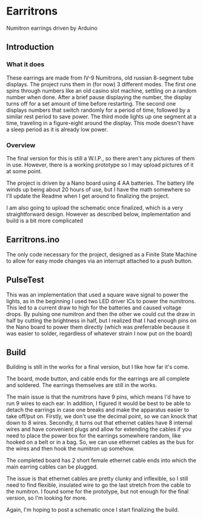 # Earritrons
Numitron earrings driven by Arduino

## Introduction

### What it does
These earrings are made from IV-9 Numitrons, old russian 8-segment tube displays. The project runs them in (for now) 3 different modes. The first one spins through numbers like an old casino slot machine, settling on a random number when done. After a brief pause displaying the number, the display turns off for a set amount of time before restarting. The second one displays numbers that switch randomly for a period of time, followed by a similar rest period to save power. The third mode lights up one segment at a time, traveling in a figure-eight around the display. This mode doesn't have a sleep period as it is already low power.

### Overview
The final version for this is still a W.I.P., so there aren't any pictures of them in use. However, there is a working prototype so I may upload pictures of it at some point.

The project is driven by a Nano board using 4 AA batteries. The battery life winds up being about 20 hours of use, but I have the math somewhere so I'll update the Readme when I get around to finalizing the project.

I am also going to upload the schematic once finalized, which is a very straightforward design. However as described below, implementation and build is a bit more complicated

## Earritrons.ino

The only code necessary for the project, designed as a Finite State Machine to allow for easy mode changes via an interrupt attached to a push button.

## PulseTest

This was an implementation that used a square wave signal to power the lights, as in the beginning I used two LED driver ICs to power the numitrons. This led to a current draw to high for the batteries and caused voltage drops. By pulsing one numitron and then the other we could cut the draw in half by cutting the brightness in half, but I realized that I had enough pins on the Nano board to power them directly (which was preferrable because it was easier to solder, regardless of whatever strain I now put on the board)

## Build

Building is still in the works for a final version, but I like how far it's come.

The board, mode button, and cable ends for the earrings are all complete and soldered. The earrings themselves are still in the works.

The main issue is that the numitrons have 9 pins, which means I'd have to run 9 wires to each ear. In addition, I figured it would be best to be able to detach the earrings in case one breaks and make the apparatus easier to take off/put on. Firstly, we don't use the decimal point, so we can knock that down to 8 wires. Secondly, it turns out that ethernet cables have 8 internal wires and have convenient plugs and allow for extending the cables if you need to place the power box for the earrings somewhere random, like hooked on a belt or in a bag. So, we can use ethernet cables as the bus for the wires and then hook the numitron up somehow.

The completed board has 2 short female ethernet cable ends into which the main earring cables can be plugged.

The issue is that ethernet cables are pretty clunky and inflexible, so I still need to find flexible, insulated wire to go the last stretch from the cable to the numitron. I found some for the prototype, but not enough for the final version, so I'm looking for more.

Again, I'm hoping to post a schematic once I start finalizing the build.